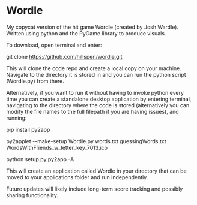 # Wordle

My copycat version of the hit game Wordle (created by Josh Wardle). Written using python and the PyGame library to produce visuals. 

To download, open terminal and enter:

git clone https://github.com/hillspen/wordle.git

This will clone the code repo and create a local copy on your machine. Navigate to the directory it is stored in and you can run the python script (Wordle.py) from there. 

Alternatively, if you want to run it without having to invoke python every time you can create a standalone desktop application by entering terminal, navigating to the directory where the code is stored (alternatively you can modify the file names to the full filepath if you are having issues), and running:

pip install py2app

py2applet --make-setup Wordle.py words.txt guessingWords.txt WordsWithFriends_w_letter_key_7013.ico

python setup.py py2app -A


This will create an application called Wordle in your directory that can be moved to your applications folder and run independently. 

Future updates will likely include long-term score tracking and possibly sharing functionality.
